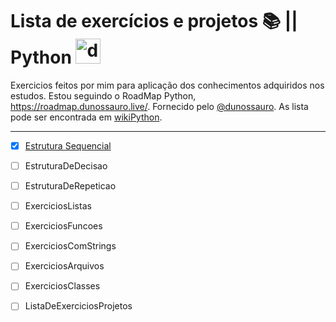 # Lista de exercícios e projetos 📚 ||  Python <img src="https://img.icons8.com/dusk/512/python.png" alt="drawing" width="40"/>

Exercicios feitos por mim para aplicação dos conhecimentos adquiridos nos estudos. Estou seguindo o RoadMap Python, <https://roadmap.dunossauro.live/>. Fornecido pelo [@dunossauro](https://linktr.ee/dunossauro). As lista pode ser encontrada em [wikiPython](https://wiki.python.org.br/ListaDeExercicios).
_________________________________________________________________________
- [x] [Estrutura Sequencial]() </p>
- [ ] EstruturaDeDecisao </p>
- [ ] EstruturaDeRepeticao </p>
- [ ] ExerciciosListas </p>
- [ ] ExerciciosFuncoes </p>
- [ ] ExerciciosComStrings </p>
- [ ] ExerciciosArquivos </p>
- [ ] ExerciciosClasses </p>
- [ ] ListaDeExerciciosProjetos </p>
